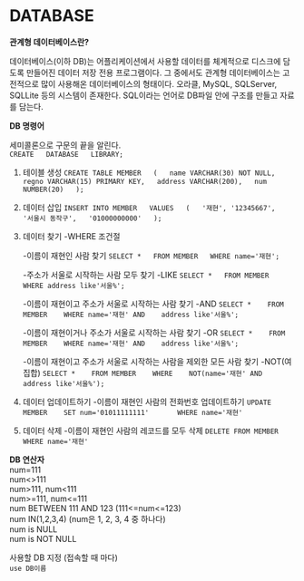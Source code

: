 DATABASE
====================================
**관계형 데이터베이스란?**

데이터베이스(이하 DB)는 어플리케이션에서 사용할 데이터를 체계적으로 디스크에 담도록 만들어진 데이터 저장 전용 프로그램이다. 그 중에서도 관계형 데이터베이스는 고전적으로 많이 사용해온 데이터베이스의 형태이다. 오라클, MySQL, SQLServer, SQLLite 등의 시스템이 존재한다. SQL이라는 언어로 DB파일 안에 구조를 만들고 자료를 담는다.

**DB 명령어**   

세미콜론으로 구문의 끝을 알린다.  
`CREATE  
DATABASE  
LIBRARY;`  



1. 테이블 생성
`CREATE TABLE MEMBER  
(  
  name VARCHAR(30) NOT NULL,  
  regno VARCHAR(15) PRIMARY KEY,  
  address VARCHAR(200),  
  num NUMBER(20)  
 );`   
 
 
 2. 데이터 삽입
 `INSERT INTO MEMBER  
 VALUES  
 (  
   '재현',
   '12345667',  
   '서울시 동작구',  
   '01000000000'  
 );`   
 
 
 3. 데이터 찾기 -WHERE 조건절
 
    -이름이 재현인 사람 찾기
`SELECT *  
 FROM MEMBER  
 WHERE name='재현';  `   
 
    -주소가 서울로 시작하는 사람 모두 찾기 -LIKE
 `SELECT *  
 FROM MEMBER  
 WHERE address like'서울%';  `    
 
    -이름이 재현이고 주소가 서울로 시작하는 사람 찾기 -AND
 `SELECT *   
 FROM MEMBER   
 WHERE name='재현' AND   
 address like'서울%';   `    
 
    -이름이 재현이거나 주소가 서울로 시작하는 사람 찾기 -OR
 `SELECT *   
 FROM MEMBER   
 WHERE name='재현' AND   
 address like'서울%';  `     
  
    -이름이 재현이고 주소가 서울로 시작하는 사람을 제외한 모든 사람 찾기 -NOT(여집합)
 `SELECT *   
 FROM MEMBER   
 WHERE   
 NOT(name='재현' AND   
 address like'서울%');`     
 
 
 4. 데이터 업데이트하기
    -이름이 재현인 사람의 전화번호 업데이트하기
 `UPDATE MEMBER   
 SET num='01011111111'      
 WHERE name='재현'    `     
 
 
 5. 데이터 삭제
    -이름이 재현인 사람의 레코드를 모두 삭제
 `DELETE FROM MEMBER   
 WHERE name='재현'    `    
 
 
 
 **DB 연산자**    
 num=111   
 num<>111   
 num>111, num<111   
 num>=111, num<=111   
 num BETWEEN 111 AND 123 (111<=num<=123)   
 num IN(1,2,3,4) (num은 1, 2, 3, 4 중 하나다)   
 num is NULL   
 num is NOT NULL

사용할 DB 지정 (접속할 때 마다)  
`use DB이름`
